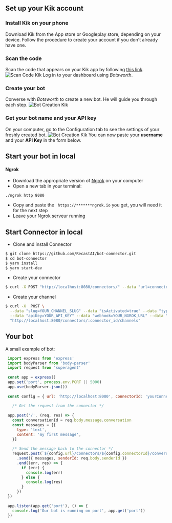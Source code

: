 ## Set up your Kik account

### Install Kik on your phone

Download Kik from the App store or Googleplay store, depending on your device.
Follow the procedure to create your account if you don\'t already have one.

### Scan the code

Scan the code that appears on your Kik app by following [this link](https://dev.kik.com).
![Scan Code Kik](https://cdn.recast.ai/man/recast-ai-kik-3.png)
Log in to your dashboard using *Botsworth*.

### Create your bot

Converse with *Botsworth* to create a new bot. He will guide you through each step.
![Bot Creation Kik](https://cdn.recast.ai/man/recast-ai-kik-1.png)

### Get your bot name and your API key

On your computer, go to the Configuration tab to see the settings of your freshly created bot.
![Bot Creation Kik](https://cdn.recast.ai/man/recast-ai-kik-2.png)
You can now paste your **username** and your **API Key** in the form below.

## Start your bot in local

#### Ngrok

* Download the appropriate version of [Ngrok](https://ngrok.com/download) on your computer
* Open a new tab in your terminal:
```
./ngrok http 8080
```
* Copy and paste the ``` https://*******ngrok.io``` you get, you will need it for the next step
* Leave your Ngrok serveur running

## Start Connector in local

* Clone and install Connector
```bash
$ git clone https://github.com/RecastAI/bot-connector.git
$ cd bot-connector
$ yarn install
$ yarn start-dev
```

* Create your connector
```bash
$ curl -X POST "http://localhost:8080/connectors/" --data "url=connector_url"
```

* Create your channel
```bash
$ curl -X  POST \
  --data "slug=YOUR_CHANNEL_SLUG" --data "isActivated=true" --data "type=kik" \
  --data "apiKey=YOUR_API_KEY" --data "webhook=YOUR_NGROK_URL" --data "userName=YOUR_BOT_NAME" \
  "http://localhost:8080/connectors/:connector_id/channels"
```

## Your bot

A small example of bot:
```javascript
 import express from 'express'
 import bodyParser from 'body-parser'
 import request from 'superagent'
 
 const app = express()
 app.set('port', process.env.PORT || 5000)
 app.use(bodyParser.json())
 
 const config = { url: 'http://localhost:8080', connectorId: 'yourConnectorId' }
 
   /* Get the request from the connector */
 
 app.post('/', (req, res) => {
   const conversationId = req.body.message.conversation
   const messages = [{
     type: 'text',
     content: 'my first message',
   }]
 
   /* Send the message back to the connector */
   request.post(`${config.url}/connectors/${config.connectorId}/conversations/${conversationId}/messages`)
     .send({ messages, senderId: req.body.senderId })
     .end((err, res) => {
       if (err) {
         console.log(err)
       } else {
         console.log(res)
       }
     })
 })
 
 app.listen(app.get('port'), () => {
   console.log('Our bot is running on port', app.get('port'))
 })
```